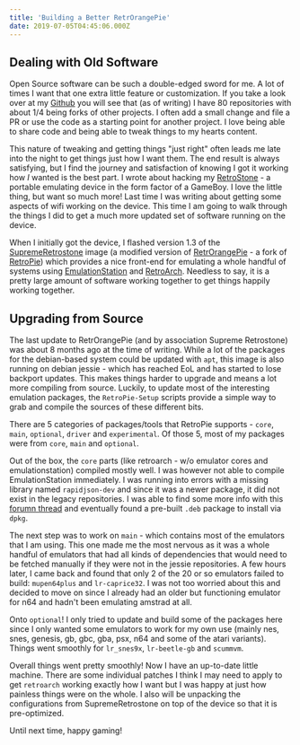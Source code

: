 ```yaml
---
title: 'Building a Better RetrOrangePie'
date: 2019-07-05T04:45:06.000Z
---
```


## Dealing with Old Software

Open Source software can be such a double-edged sword for me. A lot of times I want that one extra little feature or customization. If you take a look over at my [Github](https://github.com/amcolash) you will see that (as of writing) I have 80 repositories with about 1/4 being forks of other projects. I often add a small change and file a PR or use the code as a starting point for another project. I love being able to share code and being able to tweak things to my hearts content.

This nature of tweaking and getting things "just right" often leads me late into the night to get things just how I want them. The end result is always satisfying, but I find the journey and satisfaction of knowing I got it working how _I_ wanted is the best part. I wrote about hacking my [RetroStone](https://www.8bcraft.com/product/retrostone/) - a portable emulating device in the form factor of a GameBoy. I love the little thing, but want so much more! Last time I was writing about getting some aspects of wifi working on the device. This time I am going to walk through the things I did to get a much more updated set of software running on the device.

When I initially got the device, I flashed version 1.3 of the [SupremeRetrostone](http://forum.8bcraft.com/viewtopic.php?t=1818) image (a modified version of [RetrOrangePie](http://retrorangepi.org) - a fork of [RetroPie](https://retropie.org.uk/)) which provides a nice front-end for emulating a whole handful of systems using [EmulationStation](https://emulationstation.org/) and [RetroArch](https://www.retroarch.com/). Needless to say, it is a pretty large amount of software working together to get things happily working together.

## Upgrading from Source

The last update to RetrOrangePie (and by association Supreme Retrostone) was about 8 months ago at the time of writing. While a lot of the packages for the debian-based system could be updated with `apt`, this image is also running on debian jessie - which has reached EoL and has started to lose backport updates. This makes things harder to upgrade and means a lot more compiling from source. Luckily, to update most of the interesting emulation packages, the `RetroPie-Setup` scripts provide a simple way to grab and compile the sources of these different bits.

There are 5 categories of packages/tools that RetroPie supports - `core`, `main`, `optional`, `driver` and `experimental`. Of those 5, most of my packages were from `core`, `main` and `optional`.

Out of the box, the `core` parts (like retroarch - w/o emulator cores and emulationstation) compiled mostly well. I was however not able to compile EmulationStation immediately. I was running into errors with a missing library named `rapidjson-dev` and since it was a newer package, it did not exist in the legacy repositories. I was able to find some more info with this [forumn thread](https://retropie.org.uk/forum/topic/21542/rapidjson-dev-package-not-available/6) and eventually found a pre-built `.deb` package to install via `dpkg`.

The next step was to work on `main` - which contains most of the emulators that I am using. This one made me the most nervous as it was a whole handful of emulators that had all kinds of dependencies that would need to be fetched manually if they were not in the jessie repositories. A few hours later, I came back and found that only 2 of the 20 or so emulators failed to build: `mupen64plus` and `lr-caprice32`. I was not too worried about this and decided to move on since I already had an older but functioning emulator for n64 and hadn't been emulating amstrad at all.

Onto `optional`! I only tried to update and build some of the packages here since I only wanted some emulators to work for my own use (mainly nes, snes, genesis, gb, gbc, gba, psx, n64 and some of the atari variants). Things went smoothly for `lr_snes9x`, `lr-beetle-gb` and `scummvm`.

Overall things went pretty smoothly! Now I have an up-to-date little machine. There are some individual patches I think I may need to apply to get `retroarch` working exactly how I want but I was happy at just how painless things were on the whole. I also will be unpacking the configurations from SupremeRetrostone on top of the device so that it is pre-optimized.

Until next time, happy gaming!
